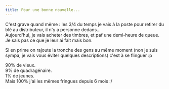 ```yaml
---
title: Pour une bonne nouvelle...
---
```


C'est grave quand même : les 3/4 du temps je vais à la poste pour retirer du
blé au distributeur, il n'y a personne dedans...  
Aujourd'hui, je vais acheter des timbres, et paf une demi-heure de queue. Je
sais pas ce que je leur ai fait mais bon.

Si en prime on rajoute la tronche des gens au même moment (non je suis sympa,
je vais vous éviter quelques descriptions) c'est à se flinguer :p

90% de vieux.  
9% de quadragénaire.  
1% de jeunes.  
Mais 100% j'ai les mêmes fringues depuis 6 mois :/

